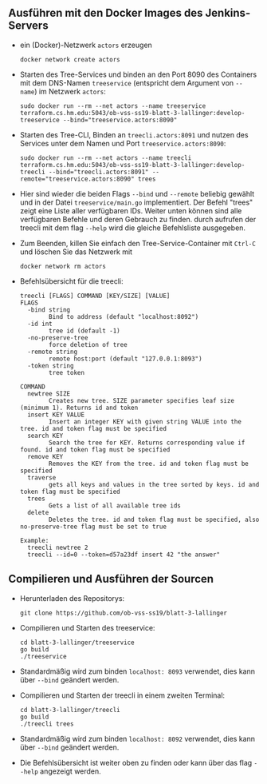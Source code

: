 ## Ausführen mit den Docker Images des Jenkins-Servers

-   ein (Docker)-Netzwerk `actors` erzeugen

    ```
    docker network create actors
    ```

-   Starten des Tree-Services und binden an den Port 8090 des Containers mit dem DNS-Namen
    `treeservice` (entspricht dem Argument von `--name`) im Netzwerk `actors`:

    ```
    sudo docker run --rm --net actors --name treeservice terraform.cs.hm.edu:5043/ob-vss-ss19-blatt-3-lallinger:develop-treeservice --bind="treeservice.actors:8090"
    ```

-   Starten des Tree-CLI, Binden an `treecli.actors:8091` und nutzen des Services unter
    dem Namen und Port `treeservice.actors:8090`:

    ```
    sudo docker run --rm --net actors --name treecli terraform.cs.hm.edu:5043/ob-vss-ss19-blatt-3-lallinger:develop-treecli --bind="treecli.actors:8091" --remote="treeservice.actors:8090" trees
    ```
-   Hier sind wieder die beiden Flags `--bind` und `--remote` beliebig gewählt und
    in der Datei `treeservice/main.go` implementiert. Der Befehl "trees" zeigt eine Liste aller verfügbaren IDs. Weiter unten können sind alle verfügbaren Befehle und deren Gebrauch zu finden.
    durch aufrufen der treecli mit dem flag `--help` wird die gleiche Befehlsliste ausgegeben.     

-   Zum Beenden, killen Sie einfach den Tree-Service-Container mit `Ctrl-C` und löschen
    Sie das Netzwerk mit

    ```
    docker network rm actors
    ```


-   Befehlsübersicht für die treecli:
    ```
    treecli [FLAGS] COMMAND [KEY/SIZE] [VALUE]
    FLAGS
      -bind string
            Bind to address (default "localhost:8092")
      -id int
            tree id (default -1)
      -no-preserve-tree
            force deletion of tree
      -remote string
            remote host:port (default "127.0.0.1:8093")
      -token string
            tree token
    
    COMMAND
      newtree SIZE
            Creates new tree. SIZE parameter specifies leaf size (minimum 1). Returns id and token
      insert KEY VALUE
            Insert an integer KEY with given string VALUE into the tree. id and token flag must be specified
      search KEY
            Search the tree for KEY. Returns corresponding value if found. id and token flag must be specified
      remove KEY
            Removes the KEY from the tree. id and token flag must be specified
      traverse
            gets all keys and values in the tree sorted by keys. id and token flag must be specified
      trees
            Gets a list of all available tree ids
      delete
            Deletes the tree. id and token flag must be specified, also no-preserve-tree flag must be set to true
    
    Example:
      treecli newtree 2
      treecli --id=0 --token=d57a23df insert 42 "the answer"
    ```

## Compilieren und Ausführen der Sourcen

-   Herunterladen des Repositorys:
    ```
    git clone https://github.com/ob-vss-ss19/blatt-3-lallinger
    ```
    
-   Compilieren und Starten des treeservice:
    ```
    cd blatt-3-lallinger/treeservice
    go build
    ./treeservice
    ```    
-   Standardmäßig wird zum binden `localhost: 8093` verwendet, dies kann über `--bind` geändert werden.

-   Compilieren und Starten der treecli in einem zweiten Terminal:
    ```
    cd blatt-3-lallinger/treecli
    go build
    ./treecli trees
    ```    
-   Standardmäßig wird zum binden `localhost: 8092` verwendet, dies kann über `--bind` geändert werden.

-   Die Befehlsübersicht ist weiter oben zu finden oder kann über das flag `--help` angezeigt werden.
